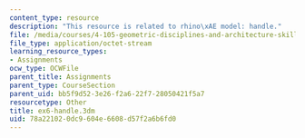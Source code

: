```yaml
---
content_type: resource
description: "This resource is related to rhino\xAE model: handle."
file: /media/courses/4-105-geometric-disciplines-and-architecture-skills-reciprocal-methodologies-fall-2012/78a221020dc9604e6608d57f2a6b6fd0_ex6-handle.3dm
file_type: application/octet-stream
learning_resource_types:
- Assignments
ocw_type: OCWFile
parent_title: Assignments
parent_type: CourseSection
parent_uid: bb5f9d52-3e26-f2a6-22f7-28050421f5a7
resourcetype: Other
title: ex6-handle.3dm
uid: 78a22102-0dc9-604e-6608-d57f2a6b6fd0
---
```

